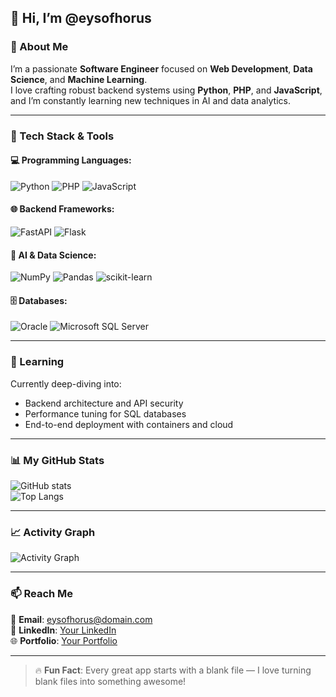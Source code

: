 ## 👋 Hi, I’m @eysofhorus

### 🎯 About Me
I’m a passionate **Software Engineer** focused on **Web Development**, **Data Science**, and **Machine Learning**.  
I love crafting robust backend systems using **Python**, **PHP**, and **JavaScript**, and I’m constantly learning new techniques in AI and data analytics.

---

### 🚀 Tech Stack & Tools

#### 💻 Programming Languages:
![Python](https://img.shields.io/badge/Python-3776AB?style=for-the-badge&logo=python&logoColor=white)
![PHP](https://img.shields.io/badge/PHP-777BB4?style=for-the-badge&logo=php&logoColor=white)
![JavaScript](https://img.shields.io/badge/JavaScript-F7DF1E?style=for-the-badge&logo=javascript&logoColor=black)

#### 🌐 Backend Frameworks:
![FastAPI](https://img.shields.io/badge/FastAPI-009688?style=for-the-badge&logo=fastapi&logoColor=white)
![Flask](https://img.shields.io/badge/Flask-000000?style=for-the-badge&logo=flask&logoColor=white)

#### 🧠 AI & Data Science:
![NumPy](https://img.shields.io/badge/Numpy-013243?style=for-the-badge&logo=numpy&logoColor=white)
![Pandas](https://img.shields.io/badge/Pandas-150458?style=for-the-badge&logo=pandas&logoColor=white)
![scikit-learn](https://img.shields.io/badge/scikit--learn-F7931E?style=for-the-badge&logo=scikit-learn&logoColor=white)

#### 🗄️ Databases:
![Oracle](https://img.shields.io/badge/Oracle-F80000?style=for-the-badge&logo=oracle&logoColor=white)
![Microsoft SQL Server](https://img.shields.io/badge/MS_SQL_Server-CC2927?style=for-the-badge&logo=microsoft-sql-server&logoColor=white)

---

### 🌱 Learning
Currently deep-diving into:
- Backend architecture and API security
- Performance tuning for SQL databases
- End-to-end deployment with containers and cloud

---

### 📊 My GitHub Stats
![GitHub stats](https://github-readme-stats.vercel.app/api?username=eysofhorus&show_icons=true&theme=tokyonight)  
![Top Langs](https://github-readme-stats.vercel.app/api/top-langs/?username=eysofhorus&layout=compact&theme=tokyonight)

---

### 📈 Activity Graph
![Activity Graph](https://github-readme-activity-graph.vercel.app/graph?username=eysofhorus&theme=tokyonight)

---

### 📫 Reach Me
💬 **Email**: [eysofhorus@domain.com](mailto:eysofhorus@domain.com)  
💼 **LinkedIn**: [Your LinkedIn](https://www.linkedin.com/in/your-profile/)  
🌐 **Portfolio**: [Your Portfolio](https://your-portfolio.com)

---

> 🔥 **Fun Fact**: Every great app starts with a blank file — I love turning blank files into something awesome!

